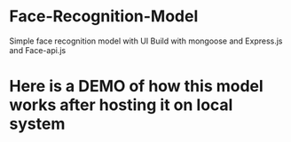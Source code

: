 # Face-Recognition-Model
Simple face recognition model with UI 
Build with mongoose and Express.js and Face-api.js

<h1>Here is a DEMO of how this model works after hosting it on local system</h1>



